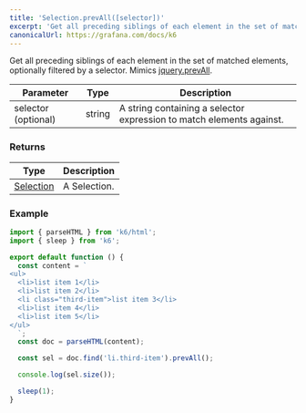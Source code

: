 ```yaml
---
title: 'Selection.prevAll([selector])'
excerpt: 'Get all preceding siblings of each element in the set of matched elements, optionally filtered by a selector.'
canonicalUrl: https://grafana.com/docs/k6
---
```


Get all preceding siblings of each element in the set of matched elements, optionally filtered by a selector.
Mimics [jquery.prevAll](https://api.jquery.com/prevAll/).

| Parameter           | Type   | Description                                                          |
| ------------------- | ------ | -------------------------------------------------------------------- |
| selector (optional) | string | A string containing a selector expression to match elements against. |

### Returns

| Type                                           | Description  |
| ---------------------------------------------- | ------------ |
| [Selection](/javascript-api/k6-html/selection) | A Selection. |

### Example

<CodeGroup labels={[]}>

```javascript
import { parseHTML } from 'k6/html';
import { sleep } from 'k6';

export default function () {
  const content = `
<ul>
  <li>list item 1</li>
  <li>list item 2</li>
  <li class="third-item">list item 3</li>
  <li>list item 4</li>
  <li>list item 5</li>
</ul>
  `;
  const doc = parseHTML(content);

  const sel = doc.find('li.third-item').prevAll();

  console.log(sel.size());

  sleep(1);
}
```

</CodeGroup>
